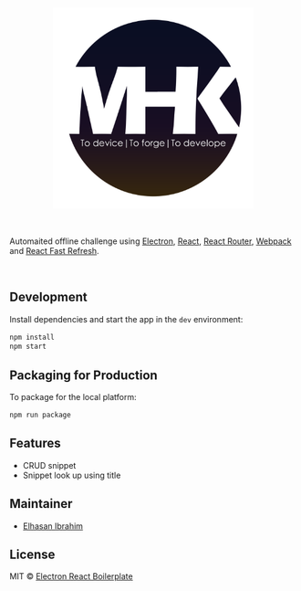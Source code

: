 <p align="center"><img src=".erb/img/mhk-logo.png" width="70%" /></p>

<br>

<p>
  Automaited offline challenge using <a href="https://electron.atom.io/">Electron</a>, <a href="https://facebook.github.io/react/">React</a>, <a href="https://github.com/reactjs/react-router">React Router</a>, <a href="https://webpack.js.org/">Webpack</a> and <a href="https://www.npmjs.com/package/react-refresh">React Fast Refresh</a>.
</p>

<br>

## Development

Install dependencies and start the app in the `dev` environment:


```bash
npm install
npm start
```

## Packaging for Production

To package for the local platform:

```bash
npm run package
```
## Features

- CRUD snippet
- Snippet look up using title

## Maintainer

- [Elhasan Ibrahim](https://github.com/mhkaserz)

## License

MIT © [Electron React Boilerplate](https://github.com/electron-react-boilerplate)